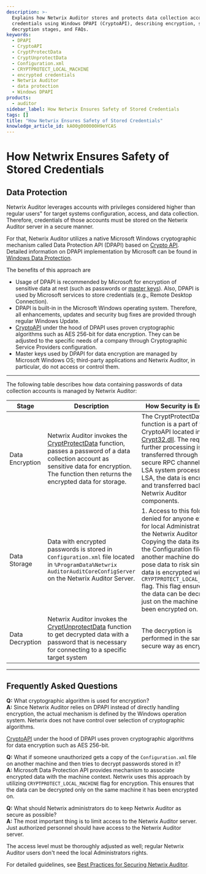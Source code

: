 ```yaml
---
description: >-
  Explains how Netwrix Auditor stores and protects data collection account
  credentials using Windows DPAPI (CryptoAPI), describing encryption, storage,
  decryption stages, and FAQs.
keywords:
  - DPAPI
  - CryptoAPI
  - CryptProtectData
  - CryptUnprotectData
  - Configuration.xml
  - CRYPTPROTECT_LOCAL_MACHINE
  - encrypted credentials
  - Netwrix Auditor
  - data protection
  - Windows DPAPI
products:
  - auditor
sidebar_label: How Netwrix Ensures Safety of Stored Credentials
tags: []
title: "How Netwrix Ensures Safety of Stored Credentials"
knowledge_article_id: kA00g000000H9eYCAS
---
```


# How Netwrix Ensures Safety of Stored Credentials

## Data Protection

Netwrix Auditor leverages accounts with privileges considered higher than regular users" for target systems configuration, access, and data collection. Therefore, credentials of those accounts must be stored on the Netwrix Auditor server in a secure manner.

For that, Netwrix Auditor utilizes a native Microsoft Windows cryptographic mechanism called Data Protection API (DPAPI) based on [Crypto API](https://docs.microsoft.com/en-us/windows/win32/seccrypto/cryptography-portal). Detailed information on DPAPI implementation by Microsoft can be found in [Windows Data Protection](https://docs.microsoft.com/en-us/previous-versions/ms995355(v=msdn.10)?redirectedfrom=MSDN#windataprotection-dpapi_topic04).

The benefits of this approach are

- Usage of DPAPI is recommended by Microsoft for encryption of sensitive data at rest (such as passwords or [master keys](https://docs.microsoft.com/en-us/aspnet/core/security/data-protection/implementation/key-encryption-at-rest?view=aspnetcore-3.0#windows-dpapi)). Also, DPAPI is used by Microsoft services to store credentials (e.g., Remote Desktop Connection).
- DPAPI is built-in in the Microsoft Windows operating system. Therefore, all enhancements, updates and security bug fixes are provided through regular Windows Update.
- [CryptoAPI](https://docs.microsoft.com/en-us/windows/win32/seccrypto/cryptography-portal) under the hood of DPAPI uses proven cryptographic algorithms such as AES 256-bit for data encryption. They can be adjusted to the specific needs of a company through Cryptographic Service Providers configuration.
- Master keys used by DPAPI for data encryption are managed by Microsoft Windows OS; third-party applications and Netwrix Auditor, in particular, do not access or control them.

---

The following table describes how data containing passwords of data collection accounts is managed by Netwrix Auditor:

| Stage | Description | How Security is Ensured |
|---|---|---|
| Data Encryption | Netwrix Auditor invokes the [CryptProtectData](https://docs.microsoft.com/en-us/windows/win32/api/dpapi/nf-dpapi-cryptprotectdata) function, passes a password of a data collection account as sensitive data for encryption. The function then returns the encrypted data for storage. | The CryptProtectData function is a part of the CryptoAPI located in [Crypt32.dll](https://docs.microsoft.com/en-us/windows/win32/seccrypto/crypt32-dll-versions). The request for further processing is transferred through a secure RPC channel to the LSA system process. In the LSA, the data is encrypted and transferred back to the Netwrix Auditor components. |
| Data Storage | Data with encrypted passwords is stored in `Configuration.xml` file located in `%ProgramData%Netwrix AuditorAuditCoreConfigServer` on the Netwrix Auditor Server. | 1. Access to this folder is denied for anyone except for local Administrators on the Netwrix Auditor host.  2. Copying the data itself or the Configuration file to another machine does not pose data to risk since the data is encrypted with `CRYPTPROTECT_LOCAL_MACHINE` flag. This flag ensures that the data can be decrypted just on the machine it has been encrypted on. |
| Data Decryption | Netwrix Auditor invokes the [CryptUnprotectData](https://docs.microsoft.com/en-us/windows/win32/api/dpapi/nf-dpapi-cryptunprotectdata) function to get decrypted data with a password that is necessary for connecting to a specific target system | The decryption is performed in the same secure way as encryption. |

---

## Frequently Asked Questions

**Q:** What cryptographic algorithm is used for encryption?  
**A:** Since Netwrix Auditor relies on DPAPI instead of directly handling encryption, the actual mechanism is defined by the Windows operation system. Netwrix does not have control over selection of cryptographic algorithms.

[CryptoAPI](https://docs.microsoft.com/en-us/windows/win32/seccrypto/cryptography-portal) under the hood of DPAPI uses proven cryptographic algorithms for data encryption such as AES 256-bit.

**Q:** What if someone unauthorized gets a copy of the `Configuration.xml` file on another machine and then tries to decrypt passwords stored in it?  
**A:** Microsoft Data Protection API provides mechanism to associate encrypted data with the machine context. Netwrix uses this approach by utilizing `CRYPTPROTECT_LOCAL_MACHINE` flag for encryption. This ensures that the data can be decrypted only on the same machine it has been encrypted on.

**Q:** What should Netwrix administrators do to keep Netwrix Auditor as secure as possible?  
**A:** The most important thing is to limit access to the Netwrix Auditor server. Just authorized personnel should have access to the Netwrix Auditor server.

The access level must be thoroughly adjusted as well; regular Netwrix Auditor users don't need the local Administrators rights.

For detailed guidelines, see [Best Practices for Securing Netwrix Auditor](https://kb.netwrix.com/215).
